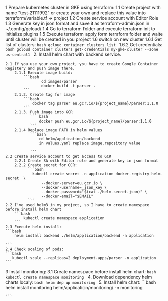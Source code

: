1 Prepare kubernetes cluster in GKE using terraform:
    1.1 Create project with name "test-21111992" or create your own and replace this value into terraform/variable.tf -> project
    1.2 Create service account with Editor Role
    1.3 Generate key in json format and save it as terraform-admin.json in ~/.config/gcloud/
    1.4 Go to terraform folder and execute terraform init to initialize plugins
    1.5 Execute terraform apply form terraform folder and waite until cluster will be created in you project
    1.6 switch on new cluster
        1.6.1 Get list of clusters:
              ```bash
              gcloud container clusters list
              ```
        1.6.2 Get credentials:
              ```bash
              gcloud container clusters get-credentials my-gke-cluster --zone us-central1
              ```
2. Install helm chart with backend service.

    2.1 If you use your own project, you have to create Google Container Registery and push image there.
        2.1.1 Execute image build:
            ```bash
                    cd images/parser
                    docker build -t parser .
            ```
        2.1.2. Create tag for image
            ```bash
                docker tag parser eu.gcr.io/${project_name}/parser:1.1.0
            ```
        2.1.3. Push image into GCR
               ``` bash
                   docker push eu.gcr.io/${project_name}/parser:1.1.0
               ```
        2.1.4 Replace image PATH in helm values
               ```bash
                   cd helm/application/backend
                   in values.yaml replace image.repository value

               ```
    2.2 Create service account to get access to GCR
        2.2.1 Create SA with Editor role and generate key in json format
        2.2.2 Create secret for GCR:
              ```bash
                kubectl create secret -n application docker-registry helm-secret  \
                	--docker-server=eu.gcr.io \
                	--docker-username=_json_key \
                	--docker-password="$(cat ./helm-secret.json)" \
                	--docker-email="$EMAIL"
              ```
    2.2 I've used helm3 in my project, so I have to create namespace before install helm chart
        ```bash
            kubectl create namespace application
        ```
    2.3 Execute helm install:
    ```bash
        helm install backend ./helm/application/backend -n application

    ```
    2.4 Check scaling of pods:
    ```bash
       kubectl scale --replicas=2 deployment.apps/parser -n application
    ```
3 Install monitoring:
    3.1 Create namespace before install helm chart:
        ```bash
           kubectl create namespace monitoring
        ```
4. Download dependency helm charts localy:
    ```bash
        helm dep up monitoring
    ```
5. Install helm chart:
    ```bash
        helm install monitoring helm/application/monitoring/ -n monitoring

    ```

